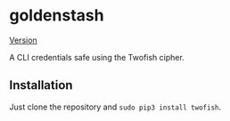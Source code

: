 # goldenstash
[Version](https://img.shields.io/badge/version-0.0.2-green.svg)

A CLI credentials safe using the Twofish cipher.

## Installation
Just clone the repository and `sudo pip3 install twofish`.
